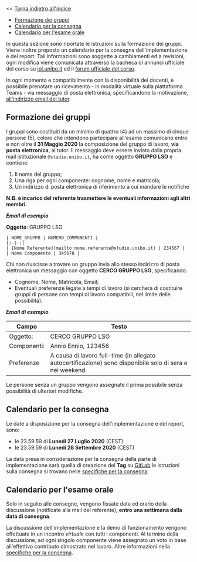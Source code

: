 << [Torna indietro all'indice](../README.md)

- [Formazione dei gruppi](#formazione-dei-gruppi)
- [Calendario per la consegna](#calendario-per-la-consegna)
- [Calendario per l'esame orale](#calendario-per-lesame-orale)

In questa sezione sono riportate le istruzioni sulla formazione dei gruppi.
Viene inoltre proposto un calendario per la consegna dell'implementazione e del report.
Tali informazioni sono soggette a cambiamenti ed a revisioni, ogni modifica viene comunicata attraverso la bacheca di annunci ufficiale del corso su [iol.unibo.it](https://iol.unibo.it/course/view.php?id=53786) ed il [forum ufficiale
del corso](https://groups.google.com/forum/#!forum/infoman-so). 

In ogni momento e compatibilmente con la disponibilità dei docenti, è possibile prenotare un ricevimento - in modalità virtuale sulla piattaforma Teams - via messaggio di posta elettronica, specificandone la motivazione, [all'indirizzo email del tutor](mailto:stefanopio.zingaro@unibo.it).

## Formazione dei gruppi
I gruppi sono costituiti da un minimo di quattro (4) ad un massimo di cinque persone (5), coloro che intendono partecipare all'esame comunicano entro e non oltre il **31 Maggio 2020** la composizione del gruppo di lavoro, **via posta elettronica**, al tutor. 
Il messaggio deve essere inviato dalla propria mail istituzionale `@studio.unibo.it`, ha come oggetto **GRUPPO LSO** e contiene:

1. Il nome del gruppo;
2. Una riga per ogni componente: cognome, nome e matricola;
3. Un indirizzo di posta elettronica di riferimento a cui mandare le notifiche

**N.B. è incarico del referente trasmettere le eventuali informazioni agli altri membri.**

_**Email di esempio**_

**Oggetto**: GRUPPO LSO

```
| NOME_GRUPPO | NUMERO_COMPONENTI |
|:-|-:|
| [Nome Referente](mailto:nome.referente@studio.unibo.it) | 234567 |
| Nome Componente | 345678 |
```

Chi non riuscisse a trovare un gruppo invia allo stesso indirizzo di posta elettronica un messaggio con oggetto **CERCO GRUPPO LSO**, specificando:

- Cognome, Nome, Matricola, Email;
- Eventuali preferenze legate a tempi di lavoro (si cercherà di costituire gruppi di persone con tempi di lavoro compatibili, nel limite delle possibilità).

_**Email di esempio**_

| Campo | Testo |
|-|-|
| Oggetto: | CERCO GRUPPO LSO |
| Componenti: | Annio Ennio, 123456 |
| Preferenze | A causa di lavoro full-time (in allegato autocertificazione) sono disponibile solo di sera e nei weekend. |

Le persone senza un gruppo vengono assegnate il prima possibile senza possibilità di ulteriori modifiche.

## Calendario per la consegna
Le date a disposizione per la consegna dell'implementazione e del report, sono:

- le 23.59.59 di **Lunedí 27 Luglio 2020** (CEST)
- le 23.59.59 di **Lunedí 28 Settembre 2020** (CEST)

La data presa in considerazione per la consegna della parte di implementazione sarà quella di creazione del **Tag** su [GitLab](https://gitlab.com) le istruzioni sulla consegna si trovano nelle [specifiche per la consegna](consegna.md). 

## Calendario per l'esame orale
Solo in seguito alle consegne, vengono fissate data ed orario della discussione (notificate alla mail del referente), **entro una settimana dalla data di consegna**.

La discussione dell'implementazione e la demo di funzionamento vengono effettuate in un incontro _virtuale_ con tutti i componenti.
Al termine della discussione, ad ogni singolo componente viene assegnato un voto in base all'effettivo contributo dimostrato nel lavoro. 
Altre informazioni nella [specifiche per la consegna](consegna.md).
